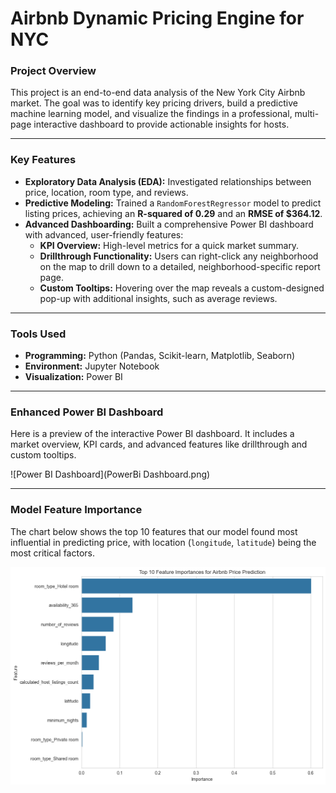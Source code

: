 # Airbnb Dynamic Pricing Engine for NYC

### Project Overview
This project is an end-to-end data analysis of the New York City Airbnb market. The goal was to identify key pricing drivers, build a predictive machine learning model, and visualize the findings in a professional, multi-page interactive dashboard to provide actionable insights for hosts.

---

### Key Features
* **Exploratory Data Analysis (EDA):** Investigated relationships between price, location, room type, and reviews.
* **Predictive Modeling:** Trained a `RandomForestRegressor` model to predict listing prices, achieving an **R-squared of 0.29** and an **RMSE of $364.12**.
* **Advanced Dashboarding:** Built a comprehensive Power BI dashboard with advanced, user-friendly features:
    * **KPI Overview:** High-level metrics for a quick market summary.
    * **Drillthrough Functionality:** Users can right-click any neighborhood on the map to drill down to a detailed, neighborhood-specific report page.
    * **Custom Tooltips:** Hovering over the map reveals a custom-designed pop-up with additional insights, such as average reviews.

---

### Tools Used
* **Programming:** Python (Pandas, Scikit-learn, Matplotlib, Seaborn)
* **Environment:** Jupyter Notebook
* **Visualization:** Power BI

---

### Enhanced Power BI Dashboard
Here is a preview of the interactive Power BI dashboard. It includes a market overview, KPI cards, and advanced features like drillthrough and custom tooltips.

![Power BI Dashboard](PowerBi Dashboard.png)

---

### Model Feature Importance
The chart below shows the top 10 features that our model found most influential in predicting price, with location (`longitude`, `latitude`) being the most critical factors.

![Feature Importance Plot](feature_importance.png)
